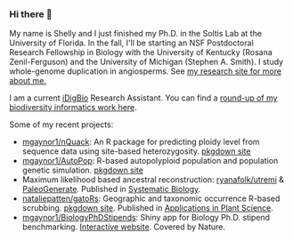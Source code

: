### Hi there 👋
My name is Shelly and I just finished my Ph.D. in the Soltis Lab at the University of Florida. In the fall, I'll be starting an NSF Postdoctoral Research Fellowship in Biology with the University of Kentucky (Rosana Zenil-Ferguson) and the University of Michigan (Stephen A. Smith). I study whole-genome duplication in angiosperms. See [my research site for more about me.](https://mlgaynor.com/)

I am a current [iDigBio](https://www.idigbio.org/) Research Assistant. You can find a [round-up of my biodiversity informatics work here](https://github.com/mgaynor1/BiodiversityResources). 

Some of my recent projects:
  - [mgaynor1/nQuack](https://github.com/mgaynor1/nQuack): An R package for predicting ploidy level from sequence data using site-based heterozygosity. [pkgdown site](https://mlgaynor.com/nQuack/)
  - [mgaynor1/AutoPop](https://github.com/mgaynor1/AutoPop): R-based autopolyploid population and population genetic simulation.  [pkgdown site](https://mlgaynor.com/AutoPop/)
  - Maximum likelihood based ancestral reconstruction: [ryanafolk/utremi](https://github.com/ryanafolk/utremi) & [PaleoGenerate](https://github.com/mgaynor1/PaleoGenerate). Published in [Systematic Biology](https://doi.org/10.1093/sysbio/syad018).
  - [nataliepatten/gatoRs](https://github.com/nataliepatten/gatoRs/): Geographic and taxonomic occurrence R-based scrubbing. [pkgdown site](https://nataliepatten.github.io/gatoRs/). Published in [Applications in Plant Science](https://doi.org/10.1002/aps3.11575).
  - [mgaynor1/BiologyPhDStipends](https://github.com/mgaynor1/BiologyPhDStipends): Shiny app for Biology Ph.D. stipend benchmarking. [Interactive website](https://rhettrautsaw.app/shiny/BiologyPhDStipends/). Covered by Nature.


<!--
**mgaynor1/mgaynor1** is a ✨ _special_ ✨ repository because its `README.md` (this file) appears on your GitHub profile.

Here are some ideas to get you started:

- 🔭 I’m currently working on ...
- 🌱 I’m currently learning ...
- 👯 I’m looking to collaborate on ...
- 🤔 I’m looking for help with ...
- 💬 Ask me about ...
- 📫 How to reach me: ...
- 😄 Pronouns: ...
- ⚡ Fun fact: ...
-->
